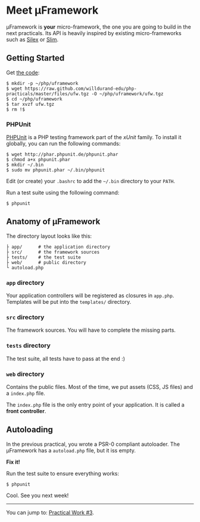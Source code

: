 Meet &micro;Framework
===============

&micro;Framework is **your** micro-framework, the one you are going to build in
the next practicals. Its API is heavily inspired by existing micro-frameworks
such as [Silex](http://silex.sensiolabs.org) or
[Slim](http://www.slimframework.com).


Getting Started
---------------

Get [the
code](https://raw.github.com/willdurand-edu/php-practicals/master/files/ufw.tgz):

    $ mkdir -p ~/php/uframework
    $ wget https://raw.github.com/willdurand-edu/php-practicals/master/files/ufw.tgz -O ~/php/uframework/ufw.tgz
    $ cd ~/php/uframework
    $ tar xvzf ufw.tgz
    $ rm !$

### PHPUnit

[PHPUnit](http://phpunit.de) is a PHP testing framework part of the _xUnit_
family. To install it globally, you can run the following commands:

    $ wget http://phar.phpunit.de/phpunit.phar
    $ chmod a+x phpunit.phar
    $ mkdir ~/.bin
    $ sudo mv phpunit.phar ~/.bin/phpunit

Edit (or create) your `.bashrc` to add the `~/.bin` directory to your `PATH`.

Run a test suite using the following command:

    $ phpunit


Anatomy of &micro;Framework
---------------------------


The directory layout looks like this:

    ├ app/      # the application directory
    ├ src/      # the framework sources
    ├ tests/    # the test suite
    ├ web/      # public directory
    └ autoload.php

### `app` directory

Your application controllers will be registered as closures in `app.php`.
Templates will be put into the `templates/` directory.

### `src` directory

The framework sources. You will have to complete the missing parts.

### `tests` directory

The test suite, all tests have to pass at the end :)

### `web` directory

Contains the public files. Most of the time, we put assets (CSS, JS files)
and a `index.php` file.

The `index.php` file is the only entry point of your application.  It is called
a **front controller**.


Autoloading
-----------

In the previous practical, you wrote a PSR-0 compliant autoloader. The
&micro;Framework has a `autoload.php` file, but it iss empty.

**Fix it!**

Run the test suite to ensure everything works:

    $ phpunit

Cool. See you next week!

---

You can jump to: [Practical Work #3](3.md).
